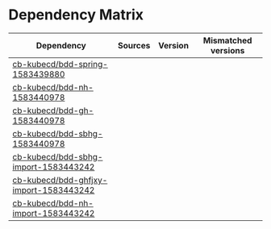 # Dependency Matrix

Dependency | Sources | Version | Mismatched versions
---------- | ------- | ------- | -------------------
[cb-kubecd/bdd-spring-1583439880](https://github.com/cb-kubecd/bdd-spring-1583439880.git) |  | []() | 
[cb-kubecd/bdd-nh-1583440978](https://github.com/cb-kubecd/bdd-nh-1583440978.git) |  | []() | 
[cb-kubecd/bdd-gh-1583440978](https://github.com/cb-kubecd/bdd-gh-1583440978.git) |  | []() | 
[cb-kubecd/bdd-sbhg-1583440978](https://github.com/cb-kubecd/bdd-sbhg-1583440978.git) |  | []() | 
[cb-kubecd/bdd-sbhg-import-1583443242](https://github.com/cb-kubecd/bdd-sbhg-import-1583443242.git) |  | []() | 
[cb-kubecd/bdd-ghfjxy-import-1583443242](https://github.com/cb-kubecd/bdd-ghfjxy-import-1583443242.git) |  | []() | 
[cb-kubecd/bdd-nh-import-1583443242](https://github.com/cb-kubecd/bdd-nh-import-1583443242.git) |  | []() | 
